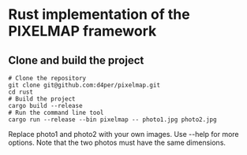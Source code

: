 # Rust implementation of the PIXELMAP framework

## Clone and build the project

    # Clone the repository
    git clone git@github.com:d4per/pixelmap.git
    cd rust
    # Build the project
    cargo build --release
    # Run the command line tool
    cargo run --release --bin pixelmap -- photo1.jpg photo2.jpg

Replace photo1 and photo2 with your own images. Use --help for more options. Note that the two photos must have the same dimensions.
